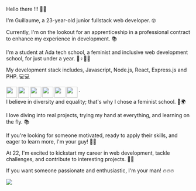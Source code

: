 Hello there !!! 👋🌞

I'm Guillaume, a 23-year-old junior fullstack web developer. 🤓

Currently, I'm on the lookout for an apprenticeship in a professional contract to enhance my experience in development. 📚

I'm a student at Ada tech school, a feminist and inclusive web development school, for just under a year. 🌈♀️💪🏽

My development stack includes, Javascript, Node.js, React, Express.js and PHP. 💻💻

<img align="left" width="30px" src="https://cdn.jsdelivr.net/gh/devicons/devicon/icons/vscode/vscode-original.svg"/>
<img align="left" width="30px" src="https://cdn.jsdelivr.net/gh/devicons/devicon/icons/javascript/javascript-original.svg"/>
<img align="left" width="30px" src="https://cdn.jsdelivr.net/gh/devicons/devicon/icons/nodejs/nodejs-original.svg"/>
<img align="left" width="30px" src="https://cdn.jsdelivr.net/gh/devicons/devicon/icons/react/react-original-wordmark.svg"/>
<img align="left" width="30px" src="https://encrypted-tbn0.gstatic.com/images?q=tbn:ANd9GcQzGI2hNdVe-s2g0YgggTFYI7qW6G9j_jdBlonmxChX4w&s"/>
<img align="left" width="30px" src="https://cdn.jsdelivr.net/gh/devicons/devicon/icons/php/php-original.svg"/>  


.


I believe in diversity and equality; that's why I chose a feminist school. 🌈🌍

I love diving into real projects, trying my hand at everything, and learning on the fly. 📚

If you're looking for someone motivated, ready to apply their skills, and eager to learn more, I'm your guy! 🌟🌟

At 22, I'm excited to kickstart my career in web development, tackle challenges, and contribute to interesting projects. 🙌🙌

If you want someone passionate and enthusiastic, I'm your man! 🔥🔥🔥

<img src="https://github-readme-stats.vercel.app/api?username=Guy0851&show_icons=true&theme=radical"/>
